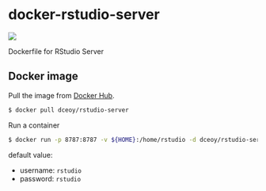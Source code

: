 docker-rstudio-server
=====================

[![](https://imagelayers.io/badge/dceoy/rstudio:latest.svg)](https://imagelayers.io/?images=dceoy/rstudio:latest 'Get your own badge on imagelayers.io')

Dockerfile for RStudio Server

Docker image
------------

Pull the image from [Docker Hub](https://hub.docker.com/r/dceoy/rstudio-server/).

```sh
$ docker pull dceoy/rstudio-server
```

Run a container

```sh
$ docker run -p 8787:8787 -v ${HOME}:/home/rstudio -d dceoy/rstudio-server
```

default value:
- username: `rstudio`
- password: `rstudio`
